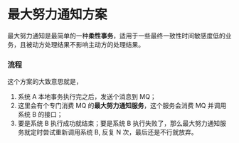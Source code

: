 # 最大努力通知方案

最大努力通知是最简单的一种**柔性事务**，适用于一些最终一致性时间敏感度低的业务，且被动方处理结果不影响主动方的处理结果。


### 流程
这个方案的大致意思就是，
1. 系统 A 本地事务执行完之后，发送个消息到 MQ；
2. 这里会有个专门消费 MQ 的**最大努力通知服务**，这个服务会消费 MQ 并调用系统 B 的接口；
3. 要是系统 B 执行成功就结束；要是系统 B 执行失败了，那么最大努力通知服务就定时尝试重新调用系统 B, 反复 N 次，最后还是不行就放弃。

